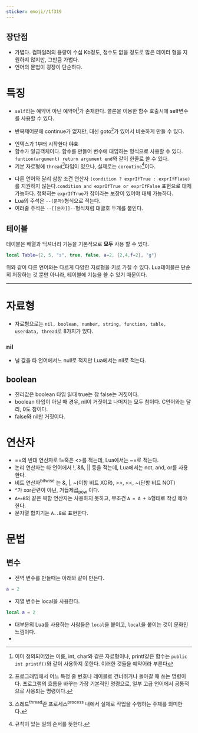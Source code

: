 ```yaml
---
sticker: emoji//1f319
---
```

## 장단점 
- 가볍다. 컴파일러의 용량이 수십 Kb정도, 정수도 없을 정도로 많은 데이터 형을 지원하지 않지만, 그만큼 가볍다.
- 언어의 문법이 굉장이 단순하다.

# 특징
- `self`라는 예약어 아닌 예약어[^1]가 존재한다. 콜론을 이용한 함수 호출시에 self변수를 사용할 수 있다.

[^1]: 이미 정의되어있는 이름, int, char와 같은 자료형이나, printf같은 함수는 `public int printf()`와 같이 사용하지 못한다. 이러한 것들을 예약어라 부른다
- 반복제어문에 continue가 없지만, 대신 goto[^2]가 있어서 비슷하게 만들 수 있다.

[^2]: 프로그래밍에서 어느 특정 줄 번호나 레이블로 건너뛰거나 돌아갈 때 쓰는 명령이다. 프로그램의 흐름을 바꾸는 가장 기본적인 명령으로, 일부 고급 언어에서 공통적으로 사용되는 명령이다.
- 인덱스가 1부터 시작한다 ~~야호~~
- 함수가 일급객체이다. 함수를 만들어 변수에 대입하는 형식으로 사용할 수 있다. `funtion(argument) return argument end`와 같이 한줄로 쓸 수 있다.
- 기본 자료형에 `thread`[^3]타입이 있으나, 실제로는 `coroutine`[^4]이다.

[^3]:스레드<sup>thread</sup>란 프로세스<sup>process</sup> 내에서 실제로 작업을 수행하는 주체를 의미한다.
[^4]:규칙이 있는 일의 순서를 뜻한다.
- 다른 언어와 달리 삼항 조건 연산자 `(condition ? exprIfTrue : exprIfFlase)`를 지원하지 않는다.`condition and exprIfTrue or exprIfFalse` 표현으로 대체 가능하다. 정확히는 `exprIfTrue`가 참이라는 보장이 있어야 대체 가능하다.
- Lua의 주석은 `--(문자)`형식으로 적는다.
- 여러줄 주석은 `--[[문자]]--`형식처럼 대괄호 두개를 붙인다.
## 테이블
테이블은 배열과 딕셔너리 기능을 기본적으로 **모두** 사용 할 수 있다.
```Lua
local Table={2, 5, "s", true, false, a=2, {2,4,f=2}, "g"}
```
위와 같이 다른 언어와는 다르게 다양한 자료형을 키로 가질 수 있다.
Lua테이블은 단순히 저장하는 것 뿐만 아니라, 테이블에 기능을 쓸 수 있기 때문이다.


---
# 자료형
- 자료형으로는 `nil, boolean, number, string, function, table, userdata, thread`로 8가지가 있다.
### nil
- 널 값을 타 언어에서느 null로 적지만 Lua에서는 nil로 적는다.
## boolean
- 진리값은 boolean 타입 일때 true는 참 false는 거짓이다.
- boolean 타입이 아닐 때 경우, nil이 거짓이고 나머지는 모두 참이다. C언어와는 달리, 0도 참이다.
- false와 nil만 거짓이다.
# 연산자
- =\=의 반대 연산자로 !=혹은 <>를 적는데, Lua에서는 ~=로 적는다.
- 논리 연산자는 타 언어에서 !, &&, || 등을 적는데, Lua에서는 not, and, or를 사용한다.
- 비트 연산자<sup>bitwise</sup> 는 &, |, ~(이항 비트 XOR), >>, <<, ~(단항 비트 NOT)
- ^가 xor관련이 아닌, 거듭제곱<sub>pow</sub> 이다.
- `A+=B`와 같은 복함 연산자는 사용하지 못하고, 무조건 `A = A + b`형태로 작성 해야한다.
- 문자열 합치기는 `A..B`로 표현한다.
# 문법
## 변수
- 전역 변수를 만들때는 아래와 같이 만든다.
```Lua
a = 2
```

 - 지열 변수는 local을 사용한다.
```Lua
local a = 2
```

- 대부분의 Lua를 사용하는 사람들은 `local`을 붙이고, `local`을 붙이는 것이 문화인 느낌이다.
- 